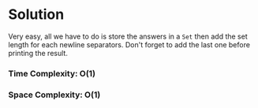 # Solution

Very easy, all we have to do is store the answers in a `Set` then add the set length for each newline separators. Don't forget to add the last one before printing the result.

### Time Complexity: O(1)
### Space Complexity: O(1)